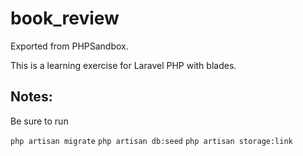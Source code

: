 # book_review
Exported from PHPSandbox.

This is a learning exercise for Laravel PHP with blades.

## Notes:

Be sure to run

`php artisan migrate`
`php artisan db:seed`
`php artisan storage:link`

